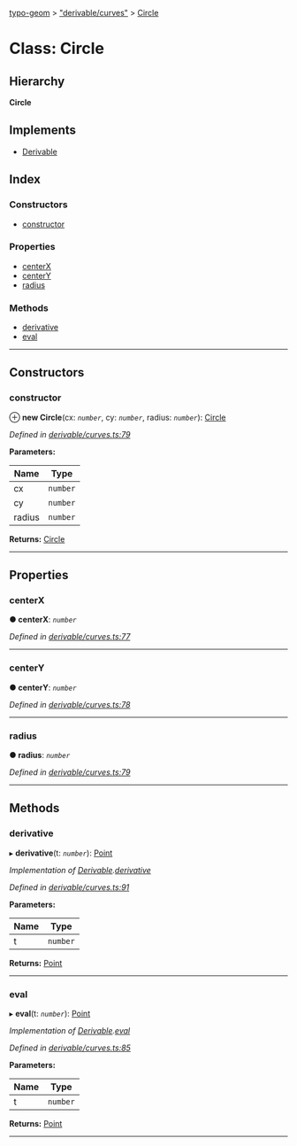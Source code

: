 [typo-geom](../README.md) > ["derivable/curves"](../modules/_derivable_curves_.md) > [Circle](../classes/_derivable_curves_.circle.md)

# Class: Circle

## Hierarchy

**Circle**

## Implements

* [Derivable](../interfaces/_derivable_interface_.derivable.md)

## Index

### Constructors

* [constructor](_derivable_curves_.circle.md#constructor)

### Properties

* [centerX](_derivable_curves_.circle.md#centerx)
* [centerY](_derivable_curves_.circle.md#centery)
* [radius](_derivable_curves_.circle.md#radius)

### Methods

* [derivative](_derivable_curves_.circle.md#derivative)
* [eval](_derivable_curves_.circle.md#eval)

---

## Constructors

<a id="constructor"></a>

###  constructor

⊕ **new Circle**(cx: *`number`*, cy: *`number`*, radius: *`number`*): [Circle](_derivable_curves_.circle.md)

*Defined in [derivable/curves.ts:79](https://github.com/be5invis/typo-geom/blob/d307ff5/src/derivable/curves.ts#L79)*

**Parameters:**

| Name | Type |
| ------ | ------ |
| cx | `number` |
| cy | `number` |
| radius | `number` |

**Returns:** [Circle](_derivable_curves_.circle.md)

___

## Properties

<a id="centerx"></a>

###  centerX

**● centerX**: *`number`*

*Defined in [derivable/curves.ts:77](https://github.com/be5invis/typo-geom/blob/d307ff5/src/derivable/curves.ts#L77)*

___
<a id="centery"></a>

###  centerY

**● centerY**: *`number`*

*Defined in [derivable/curves.ts:78](https://github.com/be5invis/typo-geom/blob/d307ff5/src/derivable/curves.ts#L78)*

___
<a id="radius"></a>

###  radius

**● radius**: *`number`*

*Defined in [derivable/curves.ts:79](https://github.com/be5invis/typo-geom/blob/d307ff5/src/derivable/curves.ts#L79)*

___

## Methods

<a id="derivative"></a>

###  derivative

▸ **derivative**(t: *`number`*): [Point](_point_point_.point.md)

*Implementation of [Derivable](../interfaces/_derivable_interface_.derivable.md).[derivative](../interfaces/_derivable_interface_.derivable.md#derivative)*

*Defined in [derivable/curves.ts:91](https://github.com/be5invis/typo-geom/blob/d307ff5/src/derivable/curves.ts#L91)*

**Parameters:**

| Name | Type |
| ------ | ------ |
| t | `number` |

**Returns:** [Point](_point_point_.point.md)

___
<a id="eval"></a>

###  eval

▸ **eval**(t: *`number`*): [Point](_point_point_.point.md)

*Implementation of [Derivable](../interfaces/_derivable_interface_.derivable.md).[eval](../interfaces/_derivable_interface_.derivable.md#eval)*

*Defined in [derivable/curves.ts:85](https://github.com/be5invis/typo-geom/blob/d307ff5/src/derivable/curves.ts#L85)*

**Parameters:**

| Name | Type |
| ------ | ------ |
| t | `number` |

**Returns:** [Point](_point_point_.point.md)

___

